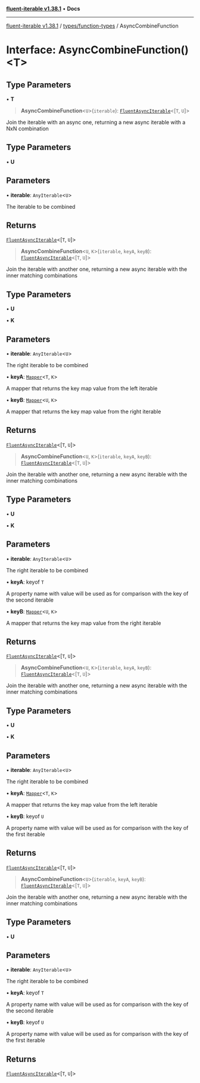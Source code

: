 [**fluent-iterable v1.38.1**](../../../README.md) • **Docs**

***

[fluent-iterable v1.38.1](../../../README.md) / [types/function-types](../README.md) / AsyncCombineFunction

# Interface: AsyncCombineFunction()\<T\>

## Type Parameters

• **T**

> **AsyncCombineFunction**\<`U`\>(`iterable`): [`FluentAsyncIterable`](../../../index/interfaces/FluentAsyncIterable.md)\<[`T`, `U`]\>

Join the iterable with an async one, returning a new async iterable with a NxN combination

## Type Parameters

• **U**

## Parameters

• **iterable**: `AnyIterable`\<`U`\>

The iterable to be combined

## Returns

[`FluentAsyncIterable`](../../../index/interfaces/FluentAsyncIterable.md)\<[`T`, `U`]\>

> **AsyncCombineFunction**\<`U`, `K`\>(`iterable`, `keyA`, `keyB`): [`FluentAsyncIterable`](../../../index/interfaces/FluentAsyncIterable.md)\<[`T`, `U`]\>

Join the iterable with another one, returning a new async iterable with the inner matching combinations

## Type Parameters

• **U**

• **K**

## Parameters

• **iterable**: `AnyIterable`\<`U`\>

The right iterable to be combined

• **keyA**: [`Mapper`](../../../index/interfaces/Mapper.md)\<`T`, `K`\>

A mapper that returns the key map value from the left iterable

• **keyB**: [`Mapper`](../../../index/interfaces/Mapper.md)\<`U`, `K`\>

A mapper that returns the key map value from the right iterable

## Returns

[`FluentAsyncIterable`](../../../index/interfaces/FluentAsyncIterable.md)\<[`T`, `U`]\>

> **AsyncCombineFunction**\<`U`, `K`\>(`iterable`, `keyA`, `keyB`): [`FluentAsyncIterable`](../../../index/interfaces/FluentAsyncIterable.md)\<[`T`, `U`]\>

Join the iterable with another one, returning a new async iterable with the inner matching combinations

## Type Parameters

• **U**

• **K**

## Parameters

• **iterable**: `AnyIterable`\<`U`\>

The right iterable to be combined

• **keyA**: keyof `T`

A property name with value will be used as for comparison with the key of the second iterable

• **keyB**: [`Mapper`](../../../index/interfaces/Mapper.md)\<`U`, `K`\>

A mapper that returns the key map value from the right iterable

## Returns

[`FluentAsyncIterable`](../../../index/interfaces/FluentAsyncIterable.md)\<[`T`, `U`]\>

> **AsyncCombineFunction**\<`U`, `K`\>(`iterable`, `keyA`, `keyB`): [`FluentAsyncIterable`](../../../index/interfaces/FluentAsyncIterable.md)\<[`T`, `U`]\>

Join the iterable with another one, returning a new async iterable with the inner matching combinations

## Type Parameters

• **U**

• **K**

## Parameters

• **iterable**: `AnyIterable`\<`U`\>

The right iterable to be combined

• **keyA**: [`Mapper`](../../../index/interfaces/Mapper.md)\<`T`, `K`\>

A mapper that returns the key map value from the left iterable

• **keyB**: keyof `U`

A property name with value will be used as for comparison with the key of the first iterable

## Returns

[`FluentAsyncIterable`](../../../index/interfaces/FluentAsyncIterable.md)\<[`T`, `U`]\>

> **AsyncCombineFunction**\<`U`\>(`iterable`, `keyA`, `keyB`): [`FluentAsyncIterable`](../../../index/interfaces/FluentAsyncIterable.md)\<[`T`, `U`]\>

Join the iterable with another one, returning a new async iterable with the inner matching combinations

## Type Parameters

• **U**

## Parameters

• **iterable**: `AnyIterable`\<`U`\>

The right iterable to be combined

• **keyA**: keyof `T`

A property name with value will be used as for comparison with the key of the second iterable

• **keyB**: keyof `U`

A property name with value will be used as for comparison with the key of the first iterable

## Returns

[`FluentAsyncIterable`](../../../index/interfaces/FluentAsyncIterable.md)\<[`T`, `U`]\>
